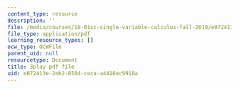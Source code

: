 ```yaml
---
content_type: resource
description: ''
file: /media/courses/18-01sc-single-variable-calculus-fall-2010/e072413e2eb28504cecaa4416ec9918a_MK_0QHbUnIA.pdf
file_type: application/pdf
learning_resource_types: []
ocw_type: OCWFile
parent_uid: null
resourcetype: Document
title: 3play pdf file
uid: e072413e-2eb2-8504-ceca-a4416ec9918a
---
```

